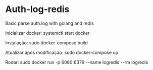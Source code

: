 # Auth-log-redis
Basic parse auth.log with golang and redis

Inicializar docker:
	systemctl start docker

Instalação:
	sudo docker-compose build

Atualizar após modificação:
	sudo docker-compose up

Rodar:
	sudo docker run -p 6060:6379 --name logredis  --rm logredis
